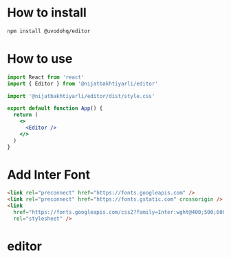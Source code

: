 # How to install

```bash
npm install @uvodohq/editor
```

# How to use <AdminLayout/>

```jsx
import React from 'react'
import { Editor } from '@nijatbakhtiyarli/editor'

import '@nijatbakhtiyarli/editor/dist/style.css'

export default function App() {
  return (
    <>
      <Editor />
    </>
  )
}
```

# Add Inter Font

```html
<link rel="preconnect" href="https://fonts.googleapis.com" />
<link rel="preconnect" href="https://fonts.gstatic.com" crossorigin />
<link
  href="https://fonts.googleapis.com/css2?family=Inter:wght@400;500;600;700&display=swap"
  rel="stylesheet" />
```

# editor
